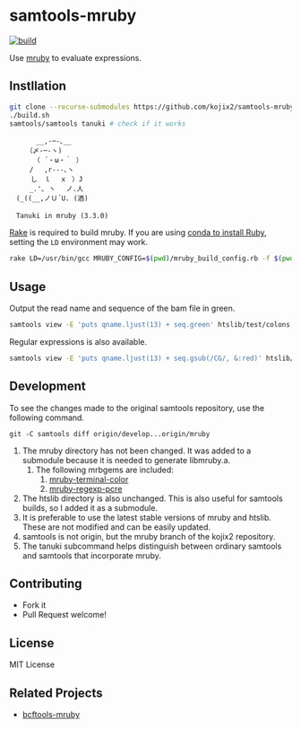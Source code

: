# samtools-mruby

[![build](https://github.com/kojix2/samtools-mruby/actions/workflows/build.yml/badge.svg)](https://github.com/kojix2/samtools-mruby/actions/workflows/build.yml)

Use [mruby](https://github.com/mruby/mruby) to evaluate expressions.

## Instllation

```sh
git clone --recurse-submodules https://github.com/kojix2/samtools-mruby
./build.sh
samtools/samtools tanuki # check if it works
```

```
　　　　__,-─-､__
　　　（〆-─-ヽ)
　　　 （ ´・ω・｀ ）
　　　/ 　,r‐‐‐､ヽ
　 　 し　ｌ　 x　）J
　　　_.'､ ヽ　 ノ.人
　(_((__,ノＵ´U. (酒)

　Tanuki in mruby (3.3.0)
```

[Rake](https://github.com/ruby/rake) is required to build mruby.
If you are using [conda to install Ruby](https://dev.to/kojix2/using-ruby-with-conda-1hn), setting the `LD` environment may work.

```sh
rake LD=/usr/bin/gcc MRUBY_CONFIG=$(pwd)/mruby_build_config.rb -f $(pwd)/mruby/Rakefile
```

## Usage

Output the read name and sequence of the bam file in green.

```sh
samtools view -E 'puts qname.ljust(13) + seq.green' htslib/test/colons.bam
```

Regular expressions is also available.

```sh
samtools view -E 'puts qname.ljust(13) + seq.gsub(/CG/, &:red)' htslib/test/colons.bam
```

## Development

To see the changes made to the original samtools repository, use the following command.

```
git -C samtools diff origin/develop...origin/mruby
```

1. The mruby directory has not been changed. It was added to a submodule because it is needed to generate libmruby.a.
   1. The following mrbgems are included:
      1. [mruby-terminal-color](https://github.com/buty4649/mruby-terminal-color)
      2. [mruby-regexp-pcre](https://github.com/iij/mruby-regexp-pcre)
2. The htslib directory is also unchanged. This is also useful for samtools builds, so I added it as a submodule.
3. It is preferable to use the latest stable versions of mruby and htslib. These are not modified and can be easily updated.
4. samtools is not origin, but the mruby branch of the kojix2 repository.
5. The tanuki subcommand helps distinguish between ordinary samtools and samtools that incorporate mruby.

## Contributing

- Fork it
- Pull Request welcome!

## License

MIT License

## Related Projects

- [bcftools-mruby](https://github.com/kojix2/bcftools-mruby)
